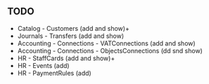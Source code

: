 
## TODO
- Catalog - Customers (add and show)+
- Journals - Transfers (add and show)
- Accounting - Connections - VATConnections (add and show)
- Accounting - Connections - ObjectsConnections (dd snd show)
- HR - StaffCards (add and show)+
- HR - Events (add)
- HR - PaymentRules (add)
